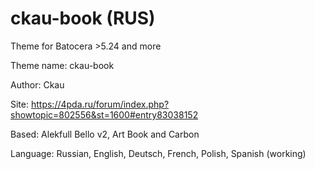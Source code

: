 # ckau-book (RUS)
Theme for Batocera >5.24 and more

Theme name:     ckau-book

Author:         Ckau

Site: https://4pda.ru/forum/index.php?showtopic=802556&st=1600#entry83038152

Based:      Alekfull Bello v2, Art Book and Carbon

Language: Russian, English, Deutsch, French, Polish, Spanish (working)
